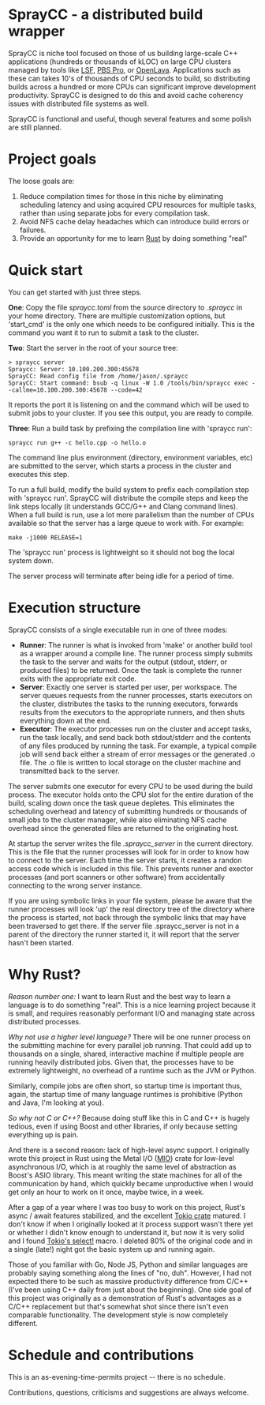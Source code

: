 # SprayCC - a distributed build wrapper
SprayCC is niche tool focused on those of us building large-scale C++ applications (hundreds or thousands of kLOC) on
large CPU clusters managed by tools like [LSF](https://www.ibm.com/support/knowledgecenter/en/SSETD4/product_welcome_platform_lsf.html), 
[PBS Pro](https://www.pbspro.org/), or [OpenLava](https://en.wikipedia.org/wiki/OpenLava). Applications such as these
can takes 10's of thousands of CPU seconds to build, so distributing builds across a hundred or more CPUs can significant
improve development productivity. SprayCC is designed to do this and avoid cache coherency issues with distributed
file systems as well.

SprayCC is functional and useful, though several features and some polish are still planned.

# Project goals
The loose goals are:
1. Reduce compilation times for those in this niche by eliminating scheduling latency and using acquired CPU resources for
multiple tasks, rather than using separate jobs for every compilation task.
1. Avoid NFS cache delay headaches which can introduce build errors or failures.
3. Provide an opportunity for me to learn [Rust](https://www.rust-lang.org/) by doing something "real"

# Quick start
You can get started with just three steps.

**One**: Copy the file *spraycc.toml* from the source directory to *.spraycc* in your home directory. There are
multiple customization options, but 'start_cmd' is the only one which needs to be configured initially. This
is the command you want it to run to submit a task to the cluster.

**Two**: Start the server in the root of your source tree:

    > spraycc server
    Spraycc: Server: 10.100.200.300:45678
    SprayCC: Read config file from /home/jason/.spraycc
    SprayCC: Start command: bsub -q linux -W 1.0 /tools/bin/spraycc exec --callme=10.100.200.300:45678 --code=42

It reports the port it is listening on and the command which will be used to submit jobs to your cluster. If you
see this output, you are ready to compile.

**Three**: Run a build task by prefixing the compilation line with 'spraycc run':

    spraycc run g++ -c hello.cpp -o hello.o
    
The command line plus environment (directory, environment variables, etc) are submitted to the server, which starts
a process in the cluster and executes this step.

To run a full build, modify the build system to prefix each compilation step with 'spraycc run'. SprayCC will
distribute the compile steps and keep the link steps locally (it understands GCC/G++ and Clang command lines). When
a full build is run, use a lot more parallelism than the number of CPUs available so that the server has a large
queue to work with. For example:

    make -j1000 RELEASE=1
    
The 'spraycc run' process is lightweight so it should not bog the local system down.

The server process will terminate after being idle for a period of time.

# Execution structure
SprayCC consists of a single executable run in one of three modes:
* **Runner**: The runner is what is invoked from 'make' or another build tool as a wrapper around a compile 
line. The runner process simply submits the task to the server and waits for the output (stdout, stderr, or 
produced files) to be returned. Once the task is complete the runner exits with the appropriate exit code.
* **Server**: Exactly one server is started per user, per workspace. The server queues requests from the runner 
processes, starts executors on the cluster, distributes the tasks to the running executors, forwards results 
from the executors to the appropriate runners, and then shuts everything down at the end.
* **Executor**: The executor processes run on the cluster and accept tasks, run the task locally, and send back 
both stdout/stderr and the contents of any files produced by running the task. For example, a typical compile 
job will send back either a stream of error messages or the generated .o file. The .o file is written to local storage
on the cluster machine and transmitted back to the server.

The server submits one executor for every CPU to be used during the build process. The executor holds onto the 
CPU slot for the entire duration of the build, scaling down once the task queue depletes. This eliminates the 
scheduling overhead and latency of submitting hundreds or thousands of small jobs to the cluster manager, while
also eliminating NFS cache overhead since the generated files are returned to the originating host.

At startup the server writes the file  _.spraycc_server_ in the current directory. This is the file that the runner
processes will look for in order to know how to connect to the server. Each time the server starts, it creates
a randon access code which is included in this file. This prevents runner and exector processes (and port scanners
or other software) from accidentally connecting to the wrong server instance.

If you are using symbolic links in your file system, please be aware that the runner processes will look 'up'
the real directory tree of the directory where the process is started, not back through the symbolic links
that may have been traversed to get there. If the server file .spraycc_server is not in a parent of the
directory the runner started it, it will report that the server hasn't been started.

# Why Rust?
*Reason number one:* I want to learn Rust and the best way to learn a language is to do something "real". 
This is a nice learning project because it is small, and requires reasonably performant I/O and managing 
state across distributed processes.

*Why not use a higher level language?* There will be one runner process on the submitting machine for 
every parallel job running. That could add up to thousands on a single, shared, interactive machine if multiple people 
are running heavily distributed jobs. Given that, the processes have to be extremely lightweight, no overhead 
of a runtime such as the JVM or Python.

Similarly, compile jobs are often short, so startup time is important thus, again, the startup time of many language
runtimes is prohibitive (Python and Java, I'm looking at you).

*So why not C or C++?* Because doing stuff like this in C and C++ is hugely tedious, even if using Boost and other
libraries, if only because setting everything up is pain. 

And there is a second reason: lack of high-level async support. I originally wrote this project in Rust using the 
Metal I/O ([MIO](https://crates.io/crates/mio)) crate for low-level asynchronous I/O, which is at roughly the same level
of abstraction as Boost's ASIO library. This meant writing the state machines for all of the communication by hand,
which quickly became unproductive when I would get only an hour to work on it once, maybe twice, in a week.

After a gap of a year where I was too busy to work on this project, Rust's async / await features stabilized,
and the excellent [Tokio crate](https://crates.io/crates/tokio) matured. I don't know if when I originally looked
at it process support wasn't there yet or whether I didn't know enough to understand it, but now it is very solid
and I found [Tokio's select!](https://tokio.rs/tokio/tutorial/select) macro. I deleted 80% of the original code and
in a single (late!) night got the basic system up and running again.

Those of you familiar with Go, Node JS, Python and similar languages are probably saying something along the lines
of "no, duh". However, I had not expected there to be such as massive productivity difference from C/C++ (I've been
using C++ daily from just about the beginning). One side goal of this project was originally as a demonstration of
Rust's advantages as a C/C++ replacement but that's somewhat shot since there isn't even comparable functionality.
The development style is now completely different.

# Schedule and contributions
This is an as-evening-time-permits project -- there is no schedule.

Contributions, questions, criticisms and suggestions are always welcome.

